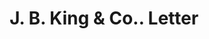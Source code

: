 ---
doi: 10.7916/D8W397BX
date_other: '1917'
date_other_textual: '1917'
form: correspondence
genre:
- Letters (correspondence)
name:
- J. B. King & Co.
object_in_context_url: https://biggert.cul.columbia.edu/items/view/ave_biggert_01026
subject_hierarchical_geographic:
- New York, New York, United States
subject_name:
- J. B. King & Co.
title: J. B. King & Co.. Letter
sort_title: J. B. King & Co.. Letter
call_number: ave_biggert_01026
coordinates:
- 40.71277777777778,-74.00583333333333
pid: ave_biggert_01026
identifiers: ave_biggert_01026
thumbnail: https://derivativo-3.library.columbia.edu/iiif/2/ldpd:344349/full/!256,256/0/native.jpg
permalink: /biggert/ave_biggert_01026/
layout: iiif-image-page
---